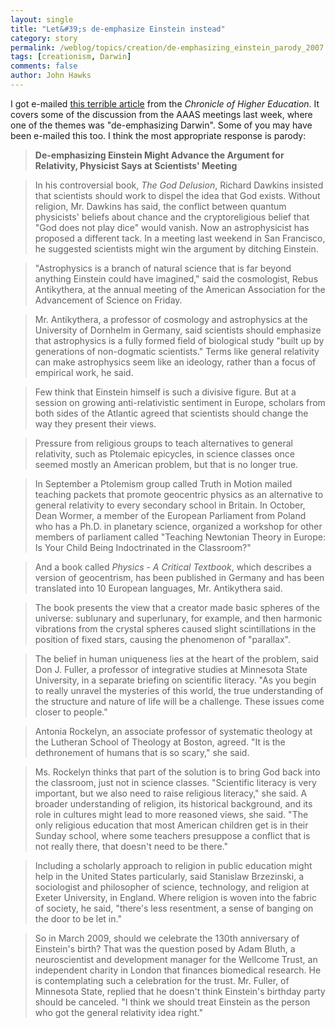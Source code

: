 ```yaml
---
layout: single 
title: "Let&#39;s de-emphasize Einstein instead" 
category: story
permalink: /weblog/topics/creation/de-emphasizing_einstein_parody_2007.html
tags: [creationism, Darwin] 
comments: false 
author: John Hawks 
---
```



<p>
I got e-mailed <a href="http://chronicle.com/temp/email2.php?id=pqbVC4wkqYYhXhnXzFxkXdzwFfDRcWxR">this terrible article</a> from the <i>Chronicle of Higher Education</i>. It covers some of the discussion from the AAAS meetings last week, where one of the themes was "de-emphasizing Darwin". Some of you may have been e-mailed this too. I think the most appropriate response is parody: 
</p>

<blockquote><b>De-emphasizing Einstein Might Advance the Argument for Relativity, Physicist Says at Scientists' Meeting</b></blockquote>

<blockquote>In his controversial book, <i>The God Delusion</i>, Richard Dawkins insisted that scientists should work to dispel the idea that God exists. Without religion, Mr. Dawkins has said, the conflict between quantum physicists' beliefs about chance and the cryptoreligious belief that "God does not play dice" would vanish. Now an astrophysicist has proposed a different tack. In a meeting last weekend in San Francisco, he suggested scientists might win the argument by ditching Einstein.</blockquote>

<blockquote>"Astrophysics is a branch of natural science that is far beyond anything Einstein could have imagined," said the cosmologist, Rebus Antikythera, at the annual meeting of the American Association for the Advancement of Science on Friday.</blockquote>

<blockquote>Mr. Antikythera, a professor of cosmology and astrophysics at the University of Dornhelm in Germany, said scientists should emphasize that astrophysics is a fully formed field of biological study "built up by generations of non-dogmatic scientists." Terms like general relativity can make astrophysics seem like an ideology, rather than a focus of empirical work, he said.</blockquote>

<blockquote>Few think that Einstein himself is such a divisive figure. But at a session on growing anti-relativistic sentiment in Europe, scholars from both sides of the Atlantic agreed that scientists should change the way they present their views.</blockquote>

<blockquote>Pressure from religious groups to teach alternatives to general relativity, such as Ptolemaic epicycles, in science classes once seemed mostly an American problem, but that is no longer true.</blockquote>

<blockquote>In September a Ptolemism group called Truth in Motion mailed teaching packets that promote geocentric physics as an alternative to general relativity to every secondary school in Britain. In October, Dean Wormer, a member of the European Parliament from Poland who has a Ph.D. in planetary science, organized a workshop for other members of parliament called "Teaching Newtonian Theory in Europe: Is Your Child Being Indoctrinated in the Classroom?"</blockquote>

<blockquote>And a book called <i>Physics - A Critical Textbook</i>, which describes a version of geocentrism, has been published in Germany and has been translated into 10 European languages, Mr. Antikythera said.</blockquote>

<blockquote>The book presents the view that a creator made basic spheres of the universe: sublunary and superlunary, for example, and then harmonic vibrations from the crystal spheres caused slight scintillations in the position of fixed stars, causing the phenomenon of "parallax". </blockquote>

<blockquote>The belief in human uniqueness lies at the heart of the problem, said Don J. Fuller, a professor of integrative studies at Minnesota State University, in a separate briefing on scientific literacy. "As you begin to really unravel the mysteries of this world, the true understanding of the structure and nature of life will be a challenge. These issues come closer to people."</blockquote>

<blockquote>Antonia Rockelyn, an associate professor of systematic theology at the Lutheran School of Theology at Boston, agreed. "It is the dethronement of humans that is so scary," she said.</blockquote>

<blockquote>Ms. Rockelyn thinks that part of the solution is to bring God back into the classroom, just not in science classes. "Scientific literacy is very important, but we also need to raise religious literacy," she said. A broader understanding of religion, its historical background, and its role in cultures might lead to more reasoned views, she said. "The only religious education that most American children get is in their Sunday school, where some teachers presuppose a conflict that is not really there, that doesn't need to be there."</blockquote>

<blockquote>Including a scholarly approach to religion in public education might help in the United States particularly, said Stanislaw Brzezinski, a sociologist and philosopher of science, technology, and religion at Exeter University, in England. Where religion is woven into the fabric of society, he said, "there's less resentment, a sense of banging on the door to be let in."</blockquote>

<blockquote>So in March 2009, should we celebrate the 130th anniversary of Einstein's birth? That was the question posed by Adam Bluth, a neuroscientist and development manager for the Wellcome Trust, an independent charity in London that finances biomedical research. He is contemplating such a celebration for the trust. Mr. Fuller, of Minnesota State, replied that he doesn't think Einstein's birthday party should be canceled. "I think we should treat Einstein as the person who got the general relativity idea right."</blockquote>

